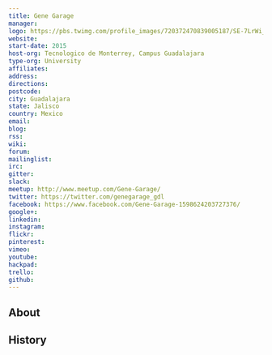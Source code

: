 ```yaml
---
title: Gene Garage
manager: 
logo: https://pbs.twimg.com/profile_images/720372470839005187/SE-7LrWi_400x400.jpg
website: 
start-date: 2015
host-org: Tecnologico de Monterrey, Campus Guadalajara
type-org: University
affiliates: 
address: 
directions: 
postcode: 
city: Guadalajara
state: Jalisco
country: Mexico
email: 
blog: 
rss: 
wiki: 
forum: 
mailinglist: 
irc: 
gitter: 
slack: 
meetup: http://www.meetup.com/Gene-Garage/
twitter: https://twitter.com/genegarage_gdl
facebook: https://www.facebook.com/Gene-Garage-1598624203727376/
google+: 
linkedin: 
instagram: 
flickr: 
pinterest: 
vimeo: 
youtube: 
hackpad: 
trello: 
github: 
---
```


## About

## History
